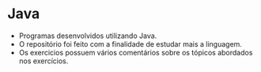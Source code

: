 # Java

 - Programas desenvolvidos utilizando Java.
 - O repositório foi feito com a finalidade de estudar mais a linguagem.
 - Os exercicios possuem vários comentários sobre os tópicos abordados nos exercícios.
